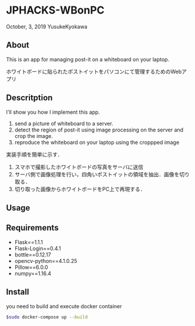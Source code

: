 # JPHACKS-WBonPC

October, 3, 2019 YusukeKyokawa

## About

This is an app for managing post-it on a whiteboard on your laptop.

ホワイトボードに貼られたポストイットをパソコンにて管理するためのWebアプリ

## Descritption

I'll show you how I implement this app.

1. send a picture of whiteboard to a server.
2. detect the region of post-it using image processing on the server and crop the image.
3. reproduce the whiteboard on your laptop using the croppped image

実装手順を簡単に示す．

1. スマホで撮影したホワイトボードの写真をサーバに送信
2. サーバ側で画像処理を行い，四角いポストイットの領域を抽出．画像を切り取る．
3. 切り取った画像からホワイトボードをPC上で再現する．

## Usage

## Requirements
- Flask==1.1.1
- Flask-Login==0.4.1
- bottle==0.12.17
- opencv-python==4.1.0.25 
- Pillow==6.0.0
- numpy==1.16.4



## Install

you need to build and execute docker container 

```bash
$sudo docker-compose up --build
```
